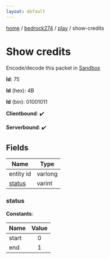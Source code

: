 ```yaml
---
layout: default
---
```


[home](/)  /  [bedrock274](/protocol/bedrock274)  /  [play](/protocol/bedrock274/play)  /  show-credits

# Show credits

Encode/decode this packet in [Sandbox](../../../sandbox/bedrock274#Play.ShowCredits)

**Id**: 75

**Id** (hex): 4B

**Id** (bin): 01001011

**Clientbound**: ✔️

**Serverbound**: ✔️

## Fields

Name | Type
---|---
entity id | varlong
[status](#status) | varint

### status

**Constants**:

Name | Value
---|:---:
start | 0
end | 1
